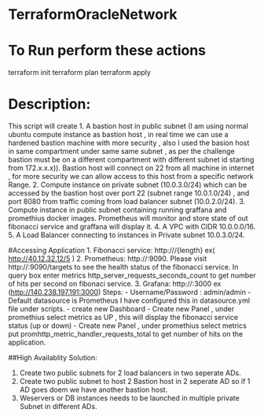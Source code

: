 # TerraformOracleNetwork 

# To Run perform these actions 
terraform init
terraform plan
terraform apply

# Description:
This script will create
	1. A bastion host in public subnet (I am using normal ubuntu compute instance as bastion host , in real time we can use a hardened bastion machine with more security , also I used the basion host in same compartment under same same subnet , as per the challenge bastion must be on a different compartment with different subnet id starting from 172.x.x.x)).
	Bastion host will connect on 22 from all machine in internet , for more security we can allow access to this host from a specific network Range.
	2. Compute instance on private subnet (10.0.3.0/24) which can be accessed by the bastion host over port 22 (subnet range 10.0.1.0/24) , and port 8080 from traffic coming from load balancer subnet (10.0.2.0/24).
	3. Compute instance in public subnet containing running graffana and promethius docker images. Prometheus will monitor and store state of out fibonacci service and graffana will display it.
	4. A VPC with CIDR 10.0.0.0/16.
	5. A Load Balancer connecting to instances in Private subnet 10.0.3.0/24.

#Accessing Application
	1. Fibonacci service: http://<loadbalancerIP>/{length} ex( http://40.12.32.12/5 )
	2. Prometheus: http://<publicIP of Grafana compute instance>:9090. Please visit  http://<publicIP of Grafana compute instance>:9090/targets  to see the health status of the fibonacci service. In query box enter metrics http_server_requests_seconds_count to get number of hits per second on fibonaci service.
	3. Grafana: http://<publicIP of Grafana compute instance>:3000 ex (http://140.238.197.191:3000)
	   Steps:
	    - Username/Password : admin/admin
		- Default datasource is Prometheus I have configured this in datasource.yml file under scripts.
		- create new Dashboard
		- Create new Panel , under promethius select metrics as UP , this will display the fibonacci service status (up or down)
		- Create new Panel , under promethius select metrics put promhttp_metric_handler_requests_total to get number of hits on the application.

##High Availablity Solution:
1. Create two public subnets for 2 load balancers in two seperate ADs.
2. Create two public subnet to host 2 Bastion host in 2 seperate AD so if 1 AD goes doem we have another bastion host.
3. Weservers or DB instances needs to be launched in multiple private Subnet in different ADs. 
